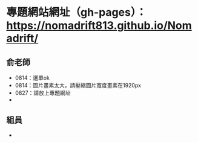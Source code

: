 # 專題網站網址（gh-pages）：https://nomadrift813.github.io/Nomadrift/ 
## 俞老師
- 0814：選單ok
- 0814：圖片畫素太大，請壓縮圖片寬度畫素在1920px
- 0827：請放上專題網址
-  
## 組員
- 
